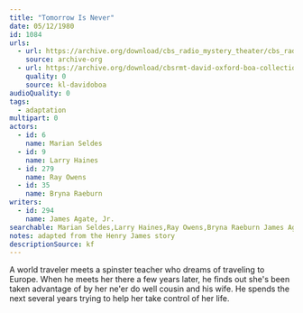 ```yaml
---
title: "Tomorrow Is Never"
date: 05/12/1980
id: 1084
urls: 
  - url: https://archive.org/download/cbs_radio_mystery_theater/cbs_radio_mystery_theater-1051-1100.zip/cbs_radio_mystery_theater-1051-1100%2Fcbsrmt_1084_tomorrow_is_never.mp3
    source: archive-org
  - url: https://archive.org/download/cbsrmt-david-oxford-boa-collection/CBSRMT-800512-1084-Tomorrow-Is-Never-(128-48)_WBBM-JE-{BoA}.mp3
    quality: 0
    source: kl-davidoboa
audioQuality: 0
tags: 
  - adaptation
multipart: 0
actors:  
  - id: 6
    name: Marian Seldes  
  - id: 9
    name: Larry Haines  
  - id: 279
    name: Ray Owens  
  - id: 35
    name: Bryna Raeburn
writers:  
  - id: 294
    name: James Agate, Jr.
searchable: Marian Seldes,Larry Haines,Ray Owens,Bryna Raeburn James Agate, Jr.
notes: adapted from the Henry James story
descriptionSource: kf
---
```

A world traveler meets a spinster teacher who dreams of traveling to Europe. When he meets her there a few years later, he finds out she's been taken advantage of by her ne'er do well cousin and his wife. He spends the next several years trying to help her take control of her life.